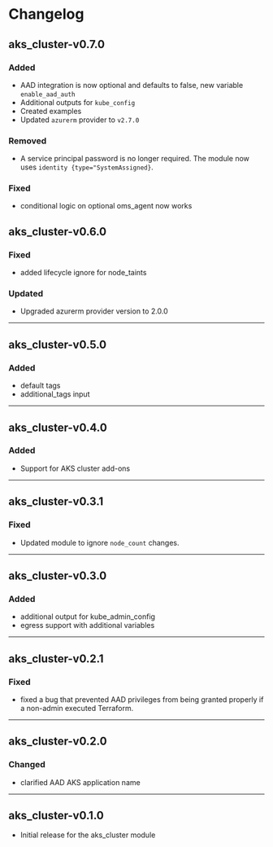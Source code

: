 # Changelog

## aks_cluster-v0.7.0

### Added
- AAD integration is now optional and defaults to false, new variable `enable_aad_auth`
- Additional outputs for `kube_config`
- Created examples
- Updated `azurerm` provider to `v2.7.0`

### Removed
- A service principal password is no longer required. The module now uses `identity {type="SystemAssigned}`.

### Fixed
- conditional logic on optional oms_agent now works

## aks_cluster-v0.6.0

### Fixed

- added lifecycle ignore for node_taints

### Updated

- Upgraded azurerm provider version to 2.0.0

___

## aks_cluster-v0.5.0

### Added

- default tags
- additional_tags input

___

## aks_cluster-v0.4.0

### Added

- Support for AKS cluster add-ons

___

## aks_cluster-v0.3.1

### Fixed

- Updated module to ignore `node_count` changes.

___

## aks_cluster-v0.3.0

### Added

- additional output for kube_admin_config
- egress support with additional variables


___

## aks_cluster-v0.2.1

### Fixed

- fixed a bug that prevented AAD privileges from being granted properly if a non-admin executed Terraform.

___

## aks_cluster-v0.2.0

### Changed

- clarified AAD AKS application name

___

## aks_cluster-v0.1.0

- Initial release for the aks_cluster module
